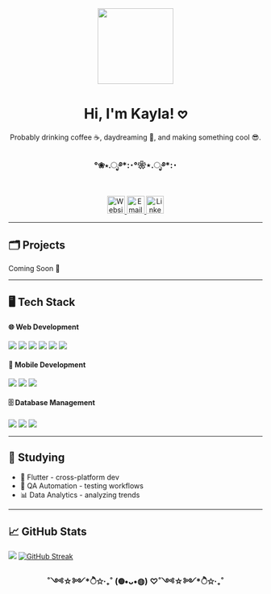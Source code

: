 <div align="center">
  <img height="150" src="https://media0.giphy.com/media/v1.Y2lkPTc5MGI3NjExemp2b25hcm5yMHhvaGMwOGM3aDltbWg3cXhoZ3hwYnN1aGpzdXd4MyZlcD12MV9pbnRlcm5hbF9naWZfYnlfaWQmY3Q9Zw/l0JMaNj0xZ6cDFLvq/giphy.gif" />
</div> 

<h1 align="center">Hi, I'm Kayla! 𖹭</h1>
<p align="center">Probably drinking coffee ☕, daydreaming 💭, and making something cool 😎.</p>
<h3 align="center">°❀⋆.ೃ࿔*:･°❀⋆.ೃ࿔*:･</h3>
<br>
<div align="center">
  <a href="https://yourwebsite.com" target="_blank">
    <img src="https://img.shields.io/static/v1?message=Website&logo=google-chrome&label=&color=EA4C89&logoColor=white&style=for-the-badge" height="35" alt="Website logo" />
  </a>

  <a href="mailto:kaylanaron@gmail.com">
    <img src="https://img.shields.io/static/v1?message=Email&logo=gmail&label=&color=E4405F&logoColor=white&style=for-the-badge" height="35" alt="Email logo" />
  </a>

  <a href="https://www.linkedin.com/in/kaylanaron" target="_blank">
    <img src="https://img.shields.io/static/v1?message=LinkedIn&logo=linkedin&label=&color=FF4F8B&logoColor=white&style=for-the-badge" height="35" alt="LinkedIn logo" />
  </a>
</div>

---
<h2>🗂️ Projects</h2>

<p align="left">Coming Soon 🚀</p>

---
<h2>🖥️ Tech Stack</h2>

<div align="left">

<!-- Web Development -->
<div>
  <h4>🌐 Web Development</h4>
  <img src="https://img.shields.io/badge/HTML5-FFD6BA?style=for-the-badge&logo=html5&logoColor=black"/>
  <img src="https://img.shields.io/badge/CSS3-BFDFFF?style=for-the-badge&logo=css3&logoColor=black"/>
  <img src="https://img.shields.io/badge/JavaScript-FFF1BA?style=for-the-badge&logo=javascript&logoColor=black"/>
  <img src="https://img.shields.io/badge/Bootstrap-DCC6FF?style=for-the-badge&logo=bootstrap&logoColor=black"/>
  <img src="https://img.shields.io/badge/PHP-EBDFF8?style=for-the-badge&logo=php&logoColor=black"/>
  <img src="https://img.shields.io/badge/Laravel-FFD6CC?style=for-the-badge&logo=laravel&logoColor=black"/>
</div>

<!-- Mobile Development -->
<div>
  <h4>📱 Mobile Development</h4>
  <img src="https://img.shields.io/badge/Java-FFD6CC?style=for-the-badge&logo=java&logoColor=black"/>
  <img src="https://img.shields.io/badge/Kotlin-BDE0FF?style=for-the-badge&logo=kotlin&logoColor=black"/>
  <img src="https://img.shields.io/badge/XML-FFD6A5?style=for-the-badge&logo=xml&logoColor=black"/>
</div>

<!-- Database Management -->
<div>
  <h4>🗄️ Database Management</h4>
  <img src="https://img.shields.io/badge/MySQL-B3D9FF?style=for-the-badge&logo=mysql&logoColor=black"/>
  <img src="https://img.shields.io/badge/MS SQLServer-FFB3B3?style=for-the-badge&logo=microsoft-sql-server&logoColor=black"/>
  <img src="https://img.shields.io/badge/Firebase-FFF1B8?style=for-the-badge&logo=firebase&logoColor=black"/>
</div>
</div>

---
## 📖 Studying

- 🚀 Flutter - cross-platform dev
- 🧪 QA Automation - testing workflows
- 📊 Data Analytics - analyzing trends

---
## 📈 GitHub Stats

<img src="https://github-readme-stats.vercel.app/api?username=kaylanrn&show_icons=true&theme=default&title_color=ff77aa&icon_color=ff77aa&text_color=ff99cc&bg_color=fff0f5"/>

<a href="https://git.io/streak-stats">
  <img src="https://github-readme-streak-stats.herokuapp.com?user=kaylanrn&theme=default&background=fff0f5&ring=ff77aa&fire=ff77aa&currStreakLabel=ff99cc&sideLabels=ff99cc&dates=ff99cc&currStreakNum=ff77aa&sideNums=ff77aa" alt="GitHub Streak" />
</a>



<h3 align="center">˚༺☆༻*ੈ✩‧₊˚   (◍•ᴗ•◍)   ♡˚༺☆༻*ੈ✩‧₊˚</h3>


